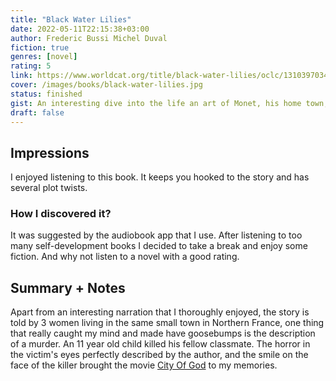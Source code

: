 ```yaml
---
title: "Black Water Lilies"
date: 2022-05-11T22:15:38+03:00
author: Frederic Bussi Michel Duval
fiction: true
genres: [novel]
rating: 5
link: https://www.worldcat.org/title/black-water-lilies/oclc/1310397034
cover: /images/books/black-water-lilies.jpg
status: finished
gist: An interesting dive into the life an art of Monet, his home town, and the creepy stories that all the villagers know but never openly tell.
draft: false
---
```

## Impressions

I enjoyed listening to this book. It keeps you hooked to the story and has several plot twists.

### How I discovered it?

It was suggested by the audiobook app that I use. After listening to too many self-development books I decided to
take a break and enjoy some fiction. And why not listen to a novel with a good rating.

## Summary + Notes

Apart from an interesting narration that I thoroughly enjoyed, the story is told by 3 women living in the same small
town in Northern France, one thing that really caught my mind and made have goosebumps is the description of a murder.
An 11 year old child killed his fellow classmate. The horror in the victim's eyes perfectly described by the author,
and the smile on the face of the killer brought the movie [City Of God](https://en.wikipedia.org/wiki/City_of_God_(2002_film))
to my memories.
